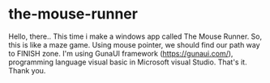 # the-mouse-runner
Hello, there.. This time i make a windows app called The Mouse Runner. So, this is like a maze game. Using mouse pointer, we should find our path way to FINISH zone. I'm using GunaUI framework (https://gunaui.com/), programming language visual basic in Microsoft visual Studio. That's it. Thank you.
